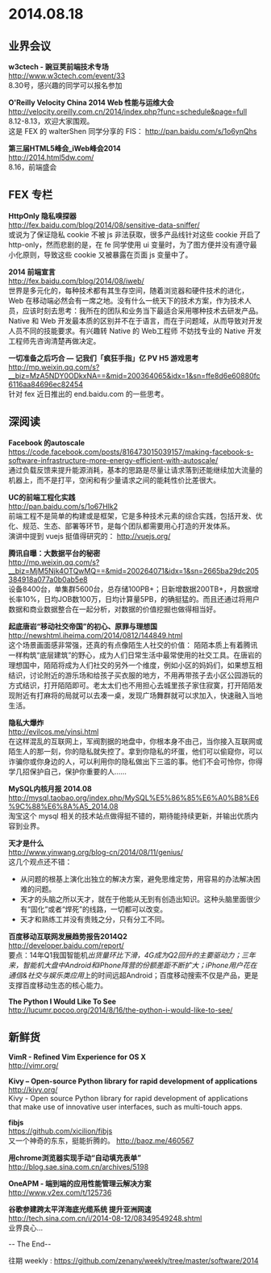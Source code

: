 2014.08.18
========

## 业界会议

**w3ctech - 豌豆荚前端技术专场**  
http://www.w3ctech.com/event/33  
8.30号，感兴趣的同学可以报名参加

**O'Reilly Velocity China 2014 Web 性能与运维大会**  
http://velocity.oreilly.com.cn/2014/index.php?func=schedule&page=full  
8.12-8.13，欢迎大家围观。  
这是 FEX 的 walterShen 同学分享的 FIS： http://pan.baidu.com/s/1o6ynQhs  

**第三届HTML5峰会_iWeb峰会2014**  
http://2014.html5dw.com/  
8.16，前端盛会  

## FEX 专栏

**HttpOnly 隐私嗅探器**  
http://fex.baidu.com/blog/2014/08/sensitive-data-sniffer/  
或说为了保证隐私 cookie 不被 js 非法获取，很多产品线针对这些 cookie 开启了 http-only，然而悲剧的是，在 fe 同学使用 ui 变量时，为了图方便并没有遵守最小化原则，导致这些 cookie 又被暴露在页面 js 变量中了。

**2014 前端宣言**  
http://fex.baidu.com/blog/2014/08/iweb/  
世界是多元化的，每种技术都有其生存空间，随着浏览器和硬件技术的进化，Web 在移动端必然会有一席之地。没有什么一统天下的技术方案，作为技术人员，应该时刻去思考：我所在的团队和业务当下最适合采用哪种技术去研发产品。  
Native 和 Web 开发最本质的区别并不在于语言，而在于问题域，从而导致对开发人员不同的技能要求。有兴趣转 Native 的 Web工程师 不妨找专业的 Native 开发工程师先咨询清楚再做决定。

**一切准备之后巧合 — 记我们「疯狂手指」亿 PV H5 游戏思考**  
http://mp.weixin.qq.com/s?__biz=MzA5NDY0ODkxNA==&mid=200364065&idx=1&sn=ffe8d6e60880fc6116aa84696ec82454  
针对 fex 近日推出的 end.baidu.com 的一些思考。

## 深阅读

**Facebook 的autoscale**  
https://code.facebook.com/posts/816473015039157/making-facebook-s-software-infrastructure-more-energy-efficient-with-autoscale/  
通过负载反馈来提升能源消耗，基本的思路是尽量让请求落到还能继续加大流量的机器上，而不是打平，空闲和有少量请求之间的能耗性价比差很大。

**UC的前端工程化实践**  
http://pan.baidu.com/s/1o67Hlk2  
前端工程不是简单的构建或是框架，它是多种技术元素的综合实践，包括开发、优化、规范、生态、部署等环节，是每个团队都需要用心打造的开发体系。  
演讲中提到 vuejs 挺值得研究的： http://vuejs.org/

**腾讯自曝：大数据平台的秘密**  
http://mp.weixin.qq.com/s?__biz=MjM5Njk4OTQwMQ==&mid=200264071&idx=1&sn=2665ba29dc205384918a077a0b0ab5e8  
设备8400台，单集群5600台，总存储100PB+；日新增数据200TB+，月数据增长率10%，日均JOB数100万，日均计算量5PB，的确挺猛的。而且还通过将用户数据和商业数据整合在一起分析，对数据的价值挖掘也做得相当好。

**起底唐岩“移动社交帝国”的初心、原罪与理想国**  
http://newshtml.iheima.com/2014/0812/144849.html  
这个场景画面感非常强，还真的有点像陌生人社交的价值：
陌陌本质上有着腾讯一样构筑“底层建筑”的野心，成为人们日常生活中最常使用的社交工具。在唐岩的理想国中，陌陌将成为人们社交的另外一个维度，例如小区的妈妈们，如果想互相结识，讨论附近的游乐场和给孩子买衣服的地方，不用再带孩子去小区公园游玩的方式结识，打开陌陌即可。老太太们也不用担心去城里孩子家住寂寞，打开陌陌发现附近有打麻将的局就可以去凑一桌，发现广场舞群就可以求加入，快速融入当地生活。

**隐私大爆炸**  
http://evilcos.me/yinsi.html  
在这样混乱的互联网上，军阀割据的地盘中，你根本身不由己，当你接入互联网或陌生人的那一刻，你的隐私就失控了。拿到你隐私的坏蛋，他们可以偷窥你，可以诈骗你或你身边的人，可以利用你的隐私做出下三滥的事。他们不会可怜你，你得学几招保护自己，保护你重要的人……

**MySQL内核月报 2014.08**  
http://mysql.taobao.org/index.php/MySQL%E5%86%85%E6%A0%B8%E6%9C%88%E6%8A%A5_2014.08  
淘宝这个 mysql 相关的技术站点做得挺不错的，期待能持续更新，并输出优质内容到业界。

**天才是什么**  
http://www.yinwang.org/blog-cn/2014/08/11/genius/  
这几个观点还不错：
- 从问题的根基上演化出独立的解决方案，避免思维定势，用容易的办法解决困难的问题。
- 天才的头脑之所以天才，就在于他能从无到有创造出知识。这种头脑里面很少有“固化”或者“焊死”的线路，一切都可以改变。
- 天才和熟练工并没有贵贱之分，只有分工不同。

**百度移动互联网发展趋势报告2014Q2**  
http://developer.baidu.com/report/  
要点：14年Q1我国智能机*出货量环比下滑，4G成为Q2回升的主要驱动力；三年来，智能机大盘中Android和iPhone阵营的份额差距不断扩大；iPhone用户花在通信&社交与娱乐类应用*上的时间远超Android；百度移动搜索不仅是产品，更是支撑百度移动生态的核心能力。

**The Python I Would Like To See**  
http://lucumr.pocoo.org/2014/8/16/the-python-i-would-like-to-see/  

## 新鲜货  

**VimR - Refined Vim Experience for OS X**  
http://vimr.org/  

**Kivy – Open-source Python library for rapid development of applications**  
http://kivy.org/  
Kivy - Open source Python library for rapid development of applications that make use of innovative user interfaces, such as multi-touch apps. 

**fibjs**  
https://github.com/xicilion/fibjs  
又一个神奇的东东，挺能折腾的。 http://baoz.me/460567  

**用chrome浏览器实现手动“自动填充表单”**  
http://blog.sae.sina.com.cn/archives/5198  

**OneAPM - 端到端的应用性能管理云解决方案**  
http://www.v2ex.com/t/125736  

**谷歌参建跨太平洋海底光缆系统 提升亚洲网速**  
http://tech.sina.com.cn/i/2014-08-12/08349549248.shtml  
业界良心...

-- The End--
 
往期 weekly : https://github.com/zenany/weekly/tree/master/software/2014
